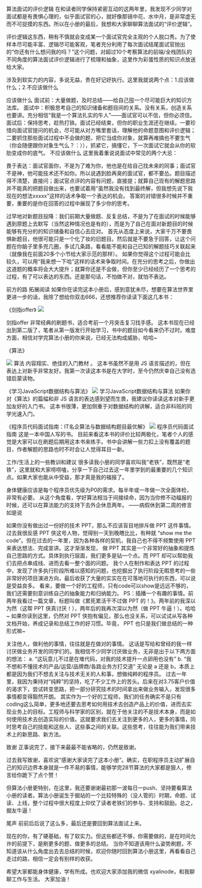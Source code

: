 算法面试的评价逻辑
在和读者同学保持紧密互动的这两年里，我发现不少同学对面试都是有畏惧心理的，似乎面试官的心，就好像那镜中花、水中月，是非常虚无而不可捉摸的东西。所以在小册的最后，我想和大家聊聊算法面试的“评价逻辑”。

评价逻辑这东西，稍有不慎就会变成某一个面试官完全主观的个人脱口秀。为了使样本尽可能丰富、逻辑尽可能客观，笔者充分利用了每次面试结尾面试官抛出的“你还有什么想问我的吗？”这个问题，对超过10个考察算法的前端/全栈团队的不同角度的算法面试评价逻辑进行了梳理和抽象，这里作为彩蛋性质的知识点放送给大家。

涉及到软实力的内容，多说无益，贵在好记好执行。这里我就说两个点：1.应该做什么；2.不应该做什么

应该做什么
面试前：大量做题，及时总结——给自己囤一个尽可能巨大的知识方法库。
面试中：积极思考自己的知识储备和题目间的关系。没有关系，创造关系也要讲。充分相信“我是一个算法扎实的牛人”——面试官可以不信，但你必须信。
面试后：保持思考，趁热打铁。面试已经结束，但你的职业生涯还在继续。一要珍惜向面试官提问的机会，尽可能从对方嘴里套话，理解他的命题意图和评价逻辑；二要抓住那些面试过程中不会做的题，把它当成你对象，就算再难搞也不要生气（你会随便跟你对象生气么？：）），抓紧它，搞懂它，下一次面试它就会从你的软肋变成你的底气。
不应该做什么
这里我着重说说面试中常见的两个大忌：

畏于表达：面试官面你，不是为了难为你，他也是在给自己找未来的同事；面试官不是神，他可能技术还不如你。所以说遇到脸再臭的面试官，都不要怂。题目描述得不清楚，直接问；面试官点评的内容有问题，直接提；就算自己现有的解题思路并不能真的把题目做出来，也要试着用“虽然我没有找到最终解，但我想先说下我现在的想法xxxxx”这样的话术争取一个表达的机会。
答案的对错很多时候并不重要，重要的是你在回答的过程中展现了多少你的思考。

过早地对新题目投降：我们前期大量做题、反复总结，不是为了在面试的时候能够遇到原题上去默写（当然这种情况也是有的），而是为了自己在面对新题目的时候能够有充分的的知识储备和自信心去应对。
首先从态度上来说，大家千万不要畏惧新题目，他很可能只是一个化了妆的旧题目。然后就是不要急于回答，让这个问题在你脑子里多兜几圈，多试几条路，看看能不能和自己已知的解题技巧关联起来（就像我在前面20多个小节给大家示范的那样）。
如果你觉得这个过程可能会比较久，可以用“我来想一下哈”这样的话术来争取时间。在充分的思考之后，你做出这道题的概率将会大大提升；就算你还是不会做，但你至少已经经历了一个思考的过程，有了可以表达的东西。还是那句话，不怕做不对，就怕不表达。

前方的路
拓展阅读
如果你在读完这本小册后，感到意犹未尽，想要在算法世界里更进一步的话，我除了想给你双击666，还想推荐你读读下面这几本书：

《剑指offer》
![](https://user-gold-cdn.xitu.io/2020/7/14/1734d1877df65409?imageView2/0/w/1280/h/960/format/webp/ignore-error/1)

剑指offer
非常经典的刷题书，适合考前一个月突击复习找手感。
这本书现在已经出到第二版了，笔者从第一版发行开始学习，书中的题目如今看来仍不过时。难度方面，相信对学完算法小册的你来说，已经无法构成威胁，哈哈~

《算法》

![](https://user-gold-cdn.xitu.io/2020/7/14/1734d1c832585f5d?imageView2/0/w/1280/h/960/format/webp/ignore-error/1)
算法
内容翔实、绝佳的入门教材 。
这本书虽然不是用 JS 语言描述的，但在表达上对新手非常友好。我第一次读这本书是在大学时，至今仍然庆幸自己没有选错启蒙读物。

《学习JavaScript数据结构与算法》
![](https://user-gold-cdn.xitu.io/2020/7/14/1734d2104945194f?imageView2/0/w/1280/h/960/format/webp/ignore-error/1)
学习JavaScript数据结构与算法
如果你对《算法》的篇幅和非 JS 语言的表达感到望而生畏，我建议你读读这本对新手更加友好的入门书。
这本书很薄，更加侧重于对数据结构的讲解，适合非科班的同学光速入门。

《程序员代码面试指南：IT名企算法与数据结构题目最优解》
![](https://user-gold-cdn.xitu.io/2020/7/14/1734d23217bbadc1?imageView2/0/w/1280/h/960/format/webp/ignore-error/1)
程序员代码面试指南
这是一本中国人写的书。
目前来看这本书的评价比较两极化，笔者个人的感觉是大家可以在刷题后期用这本书来练手。书中会讲解一些力扣上没有覆盖的题目，作者解题的思路也时不时会让人觉得耳目一新。

工作/生活上的一些教训和建议
很多读我小册的同学喜欢叫我“老铁”，既然是“老铁”，这里就和大家唠唠嗑，分享一下自己过去这一年里学到的最重要的几个知识点。如果大家也能从中受益，那才真是我的福报了。

身体健康应该是每个程序员优先级为P0的需求。每半年或一年做一次全面体检，非常有必要。
从这个角度看，学好算法相当于间接续命，因为当你修不动福报的时候，还可以在算法能力的支持下去外企休息两年。
——病假休到第二周的修言如是说

如果你没有做出过一份好的技术 PPT，那么不应该盲目地排斥做 PPT 这件事情。
过去我很反感 PPT 侠这号人物，觉得别一天到晚瞎比比，有种就 “show me the code”。但在过去的一年里，因为各种各样的契机，我自己也不得不频繁使用 PPT 来表达想法、完成宣讲。这才渐渐发现， 做 PPT 其实是一个非常好的抽象和提炼自己思路的方式。具体到执行层面，我们更多是钻一个点。而 PPT 却可以帮助我们去把点串成线、进而去看一整个面的问题。
我个人在制作和表达 PPT 的过程中，发现了许多执行阶段所难以感知的问题，也挖掘出了执行阶段无暇思考的一些非常好的项目演进方向，最后收获了大量的实实在在可落地可执行的东西，可以说是受益良多。
看来，要做一个好的工程师，只有code可以show是远远不够的，我们还需要刻意训练自己的抽象能力和归纳能力。
PS：插播一个有趣的事情。前两年我看过一篇文章，标题叫做《累死累活干不过做 PPT 的！》。两年前的我深以为然（这帮 PPT 侠真讨厌！），两年后的我再次深以为然（做 PPT 牛逼！）。哈哈~
如果你读到这里，仍然对 PPT 侠抱有偏见，那么也没关系，可以试试从写各种文档开始，养成记录和总结工作的好习惯。毕竟， PPT 也只是我们做总结的一种形式嘛~

关注他人，做利他的事情，往往就是在做对的事情。
这话是写给和曾经的我一样讨厌做业务开发的同学们的。我相信不少同学讨厌做业务，无非是出于以下两方面的想法：
a. “这玩意儿不过是在堆代码，对我的技术提升一点卵用也没有”
b. “我不想和不懂技术的产品/运营/品牌商/各路业务方打交道”
无论是 a 还是 b，本质上都是因为我们不想去关注与技术无关的人和事，想做纯粹的程序员。
过去一年里，我因为秉持对“纯粹”的坚持，吃了不少工作上的苦头。后来在对3.75客户价值的渴求下，尝试转变思路，把一部分研究技术的时间拿出来做业务输入，发现很多事情都变得豁然开朗。
其实作为一个好的工程师，我们的任务确实不是只有coding这么简单，更多地还要去思考如何用技术去创造产品上的价值，进而去实现业务上的目标。工程师与科学家的区别，就在于他关注的不是技术本身，而是如何使用技术去创造实际的价值。这就要求我们去关注到更多的人，更多的事情，同时思考自己的技能和这些人、这些事之间的关联。这些思考，往往能为我们带来技术上的新思路、新方法。

致谢
正事说完了，接下来最最不能省略的，仍然是致谢。

过去我写致谢，喜欢说“感谢大家读完了这本小册”。确实，在职程序员主动扩展自己的知识边界本身就是一件不易的事情，能够学完28节算法的大家都是狠人，修言给你跪下了点个赞！

但算法小册更特别，在这里，我还要谢谢最初那一波每日一push、坚持要看算法小册的读者。算法小册诞生于掘站的一个比较特殊的（没人管的）时期，命题、试读、上线，整个过程中很大程度上仰仗了读者老铁们的参与、支持和鼓励。总之，掘友牛逼！

尾声
前前后后说了这么多，最后还是要回到算法面试上来。

现在的你，有了硬基础，有了软实力。但这些都还不够，你需要做的，是在时间允许的前提下，是刷更多的题、做更多的总结。
当你不知道该用什么姿势刷题，不知道该从什么角度出去去总结的时候，欢迎你随时回到算法小册这里，再看看自己走过的路，相信一定会有别样的收获。

希望大家都能身体健康，学有所成。也欢迎大家添加我的微信 xyalinode，和我聊聊工作与生活。
大家加油！